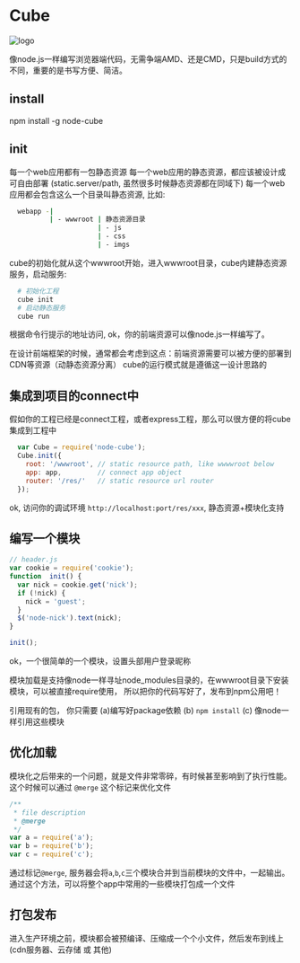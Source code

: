 Cube
=================

![logo](https://raw.github.com/fishbar/cube/master/logo.png)

像node.js一样编写浏览器端代码，无需争端AMD、还是CMD，只是build方式的不同，重要的是书写方便、简洁。

## install

  npm install -g node-cube

## init

  每一个web应用都有一包静态资源
  每一个web应用的静态资源，都应该被设计成可自由部署 (static.server/path, 虽然很多时候静态资源都在同域下)
  每一个web应用都会包含这么一个目录叫静态资源, 比如:

```sh
  webapp -|
          | - wwwroot | 静态资源目录
                      | - js
                      | - css
                      | - imgs
```

  cube的初始化就从这个wwwroot开始，进入wwwroot目录，cube内建静态资源服务，启动服务:

```sh
  # 初始化工程
  cube init
  # 启动静态服务
  cube run
```

  根据命令行提示的地址访问, ok，你的前端资源可以像node.js一样编写了。

  在设计前端框架的时候，通常都会考虑到这点：前端资源需要可以被方便的部署到CDN等资源（动静态资源分离）
  cube的运行模式就是遵循这一设计思路的

## 集成到项目的connect中

  假如你的工程已经是connect工程，或者express工程，那么可以很方便的将cube集成到工程中
```js
  var Cube = require('node-cube');
  Cube.init({
    root: '/wwwroot', // static resource path, like wwwwroot below
    app: app,         // connect app object
    router: '/res/'   // static resource url router
  });
```
  ok, 访问你的调试环境  `http://localhost:port/res/xxx`, 静态资源+模块化支持

## 编写一个模块

```js
// header.js
var cookie = require('cookie');
function  init() {
  var nick = cookie.get('nick');
  if (!nick) {
    nick = 'guest';
  }
  $('node-nick').text(nick);
}

init();
```
ok，一个很简单的一个模块，设置头部用户登录昵称

模块加载是支持像node一样寻址node_modules目录的，在wwwroot目录下安装模块，可以被直接require使用， 所以把你的代码写好了，发布到npm公用吧！

引用现有的包， 你只需要 (a)编写好package依赖 (b) `npm install` (c) 像node一样引用这些模块

## 优化加载

  模块化之后带来的一个问题，就是文件非常零碎，有时候甚至影响到了执行性能。
  这个时候可以通过 `@merge` 这个标记来优化文件

```js
/**
 * file description
 * @merge
 */
var a = require('a');
var b = require('b');
var c = require('c');
```
  通过标记`@merge`, 服务器会将`a`,`b`,`c`三个模块合并到当前模块的文件中，一起输出。
  通过这个方法，可以将整个app中常用的一些模块打包成一个文件

## 打包发布

  进入生产环境之前，模块都会被预编译、压缩成一个个小文件，然后发布到线上(cdn服务器、云存储 或 其他)

